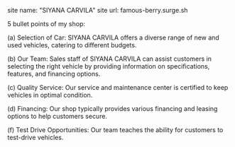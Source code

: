 site name: "SIYANA CARVILA"
site url: famous-berry.surge.sh

5 bullet points of my shop: 

(a) Selection of Car: SIYANA CARVILA offers a diverse range of new and used vehicles, catering to different budgets.

(b) Our Team: Sales staff of SIYANA CARVILA can assist customers in selecting the right vehicle by providing information on specifications, features, and financing options.

(c) Quality Service: Our service and maintenance center is certified to keep vehicles in optimal condition.

(d) Financing: Our shop typically provides various financing and leasing options to help customers secure.

(f) Test Drive Opportunities: Our team teaches the ability for customers to test-drive vehicles.